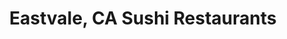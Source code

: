 ---
layout: city
title: Eastvale, CA Sushi Restaurants
permalink: /california/eastvale/
stateAbbr: CA
stateName: California
cityName: Eastvale
---
